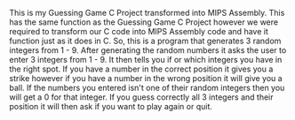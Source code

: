 This is my Guessing Game C Project transformed into MIPS Assembly. This has the same function as the Guessing Game C Project however we were required to transform our C code into
MIPS Assembly code and have it function just as it does in C. So, this is a program that generates 3 random integers from 1 - 9. After generating the random numbers it asks the user to enter 3 integers from 1 - 9. It then tells you if or which integers you have in the right spot. If you have a number in the correct position it gives you a strike however if you have a number in the wrong position it will give you a ball. If the numbers you entered isn't one of their random integers then you will get a 0 for that integer. If you guess correctly all 3 integers and their position it will then ask if you want to play again or quit.
